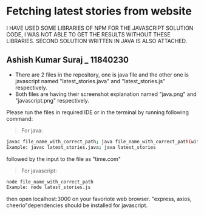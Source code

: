 # Fetching latest stories from website

I HAVE USED SOME LIBRARIES OF NPM FOR THE JAVASCRIPT SOLUTION CODE, I WAS NOT ABLE TO GET THE RESULTS WITHOUT THESE LIBRARIES. SECOND SOLUTION WRITTEN IN JAVA IS ALSO ATTACHED.

## Ashish Kumar Suraj _ 11840230

- There are 2 files in the repository, one is java file and the other one is javascript named "latest\_stories.java" and "latest\_stories.js" respectively.
- Both files are having their screenshot explanation named "java.png" and "javascript.png" respectively.

Please run the files in required IDE or in the terminal by running following command:
>For java:
```sh
javac file_name_with_correct_path; java file_name_with_correct_path(without extention)
Example: javac latest_stories.java; java latest_stories
```
followed by the input to the file as "time.com"

>For javascript: 
```sh
node file_name_with_correct_path
Example: node latest_stories.js
```
then open localhost:3000 on your favoriote web browser. "express, axios, cheerio"dependencies should be installed for javascript.

